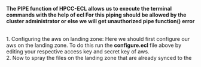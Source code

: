 <b>The PIPE function of HPCC-ECL allows us to execute the terminal commands with the help of ecl
For this piping should be allowed by the cluster administrator or else we will get unauthorized pipe function() error</b>

<br>
1. Configuring the aws on landing zone: Here we should first configure our aws on the landing zone. To do this run the <b>configure.ecl</b>  file above by editing your respective access key and secret key of aws.
<br>
2. Now to spray the files on the landing zone that are already synced to the 
